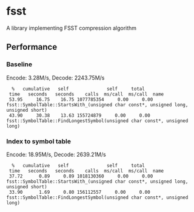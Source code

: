 # fsst
A library implementing FSST compression algorithm

## Performance
### Baseline
Encode: 3.28M/s, Decode: 2243.75M/s
```
  %   cumulative   self              self     total           
 time   seconds   seconds    calls  ms/call  ms/call  name    
 53.95     16.75    16.75 1077785354     0.00     0.00  fsst::SymbolTable::StartsWith_(unsigned char const*, unsigned long, unsigned short)
 43.90     30.38    13.63 155724879     0.00     0.00  fsst::SymbolTable::FindLongestSymbol(unsigned char const*, unsigned long)
```

### Index to symbol table
Encode: 18.95M/s, Decode: 2639.21M/s

```
  %   cumulative   self              self     total           
 time   seconds   seconds    calls  ms/call  ms/call  name    
 37.72      0.89     0.89 1018130360     0.00     0.00  fsst::SymbolTable::StartsWith_(unsigned char const*, unsigned long, unsigned short)
 33.90      1.69     0.80 156112557     0.00     0.00  fsst::SymbolTable::FindLongestSymbol(unsigned char const*, unsigned long)
```